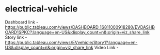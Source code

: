 # electrical-vehicle

Dashboard link - https://public.tableau.com/views/DASHBOARD_16811000918280/EVDASHBOARD1SPKC?:language=en-US&:display_count=n&:origin=viz_share_link
Story link - https://public.tableau.com/views/EVvehicle/Story1?:language=en-US&:display_count=n&:origin=viz_share_link
Video Link -
